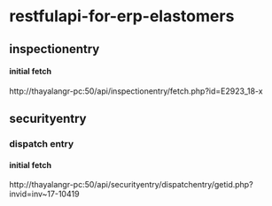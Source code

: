 # restfulapi-for-erp-elastomers

## inspectionentry

#### initial fetch

http://thayalangr-pc:50/api/inspectionentry/fetch.php?id=E2923_18-x

## securityentry

### dispatch entry

#### initial fetch

http://thayalangr-pc:50/api/securityentry/dispatchentry/getid.php?invid=inv~17-10419
